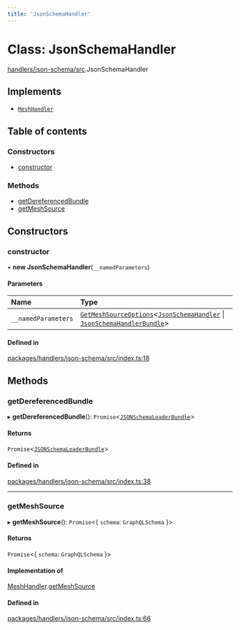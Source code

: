 ```yaml
---
title: 'JsonSchemaHandler'
---
```


# Class: JsonSchemaHandler

[handlers/json-schema/src](../modules/handlers_json_schema_src).JsonSchemaHandler

## Implements

- [`MeshHandler`](/docs/api/interfaces/types_src.MeshHandler)

## Table of contents

### Constructors

- [constructor](handlers_json_schema_src.JsonSchemaHandler#constructor)

### Methods

- [getDereferencedBundle](handlers_json_schema_src.JsonSchemaHandler#getdereferencedbundle)
- [getMeshSource](handlers_json_schema_src.JsonSchemaHandler#getmeshsource)

## Constructors

### constructor

• **new JsonSchemaHandler**(`__namedParameters`)

#### Parameters

| Name | Type |
| :------ | :------ |
| `__namedParameters` | [`GetMeshSourceOptions`](../modules/types_src#getmeshsourceoptions)\<[`JsonSchemaHandler`](/docs/api/interfaces/types_src.YamlConfig.JsonSchemaHandler) \| [`JsonSchemaHandlerBundle`](/docs/api/interfaces/types_src.YamlConfig.JsonSchemaHandlerBundle)> |

#### Defined in

[packages/handlers/json-schema/src/index.ts:18](https://github.com/Urigo/graphql-mesh/blob/master/packages/handlers/json-schema/src/index.ts#L18)

## Methods

### getDereferencedBundle

▸ **getDereferencedBundle**(): `Promise`\<[`JSONSchemaLoaderBundle`](/docs/api/interfaces/loaders_json_schema_src.JSONSchemaLoaderBundle)>

#### Returns

`Promise`\<[`JSONSchemaLoaderBundle`](/docs/api/interfaces/loaders_json_schema_src.JSONSchemaLoaderBundle)>

#### Defined in

[packages/handlers/json-schema/src/index.ts:38](https://github.com/Urigo/graphql-mesh/blob/master/packages/handlers/json-schema/src/index.ts#L38)

___

### getMeshSource

▸ **getMeshSource**(): `Promise`\<\{ `schema`: `GraphQLSchema`  }>

#### Returns

`Promise`\<\{ `schema`: `GraphQLSchema`  }>

#### Implementation of

[MeshHandler](/docs/api/interfaces/types_src.MeshHandler).[getMeshSource](/docs/api/interfaces/types_src.MeshHandler#getmeshsource)

#### Defined in

[packages/handlers/json-schema/src/index.ts:66](https://github.com/Urigo/graphql-mesh/blob/master/packages/handlers/json-schema/src/index.ts#L66)
